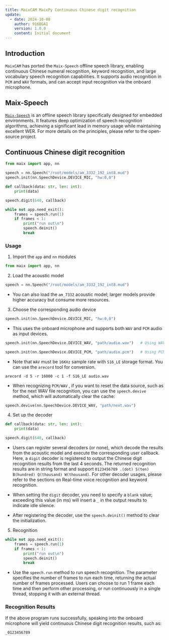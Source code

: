 ```yaml
---
title: MaixCAM MaixPy Continuous Chinese digit recognition
update:
  - date: 2024-10-08
    author: 916BGAI
    version: 1.0.0
    content: Initial document
---
```


## Introduction

`MaixCAM` has ported the `Maix-Speech` offline speech library, enabling continuous Chinese numeral recognition, keyword recognition, and large vocabulary speech recognition capabilities. It supports audio recognition in `PCM` and `WAV` formats, and can accept input recognition via the onboard microphone.

## Maix-Speech

[`Maix-Speech`](https://github.com/sipeed/Maix-Speech) is an offline speech library specifically designed for embedded environments. It features deep optimization of speech recognition algorithms, achieving a significant lead in memory usage while maintaining excellent WER. For more details on the principles, please refer to the open-source project.

## Continuous Chinese digit recognition

```python
from maix import app, nn

speech = nn.Speech("/root/models/am_3332_192_int8.mud")
speech.init(nn.SpeechDevice.DEVICE_MIC, "hw:0,0")

def callback(data: str, len: int):
    print(data)

speech.digit(640, callback)

while not app.need_exit():
    frames = speech.run(1)
    if frames < 1:
        print("run out\n")
        speech.deinit()
        break
```

### Usage

1. Import the `app` and `nn` modules

```python
from maix import app, nn
```

2. Load the acoustic model

```python
speech = nn.Speech("/root/models/am_3332_192_int8.mud")
```

- You can also load the `am_7332` acoustic model; larger models provide higher accuracy but consume more resources.

3. Choose the corresponding audio device

```python
speech.init(nn.SpeechDevice.DEVICE_MIC, "hw:0,0")
```

- This uses the onboard microphone and supports both `WAV` and `PCM` audio as input devices.

```python
speech.init(nn.SpeechDevice.DEVICE_WAV, "path/audio.wav")   # Using WAV audio input
```

```python
speech.init(nn.SpeechDevice.DEVICE_PCM, "path/audio.pcm")   # Using PCM audio input
```

- Note that `WAV` must be `16KHz` sample rate with `S16_LE` storage format. You can use the `arecord` tool for conversion.

```shell
arecord -d 5 -r 16000 -c 1 -f S16_LE audio.wav
```

- When recognizing `PCM/WAV` , if you want to reset the data source, such as for the next WAV file recognition, you can use the `speech.devive` method, which will automatically clear the cache:


```python
speech.devive(nn.SpeechDevice.DEVICE_WAV, "path/next.wav")
```

4. Set up the decoder

```python
def callback(data: str, len: int):
    print(data)

speech.digit(640, callback)
```
- Users can register several decoders (or none), which decode the results from the acoustic model and execute the corresponding user callback. Here, a `digit` decoder is registered to output the Chinese digit recognition results from the last 4 seconds. The returned recognition results are in string format and support `0123456789 .(dot) S(ten) B(hundred) Q(thousand) W(thousand)`. For other decoder usages, please refer to the sections on Real-time voice recognition and keyword recognition.

- When setting the `digit` decoder, you need to specify a `blank` value; exceeding this value (in ms) will insert a `_` in the output results to indicate idle silence.

- After registering the decoder, use the `speech.deinit()` method to clear the initialization.

5. Recognition

```python
while not app.need_exit():
    frames = speech.run(1)
    if frames < 1:
        print("run out\n")
        speech.deinit()
        break
```

- Use the `speech.run` method to run speech recognition. The parameter specifies the number of frames to run each time, returning the actual number of frames processed. Users can choose to run 1 frame each time and then perform other processing, or run continuously in a single thread, stopping it with an external thread.

### Recognition Results

If the above program runs successfully, speaking into the onboard microphone will yield continuous Chinese digit recognition results, such as:

```shell
_0123456789
```